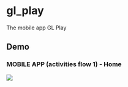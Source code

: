 # gl_play

The mobile app GL Play

## Demo

### MOBILE APP (activities flow 1) - Home
![](assets/gifs/home_preview.gif)  

